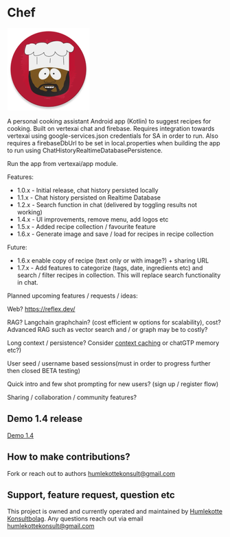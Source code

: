 # Chef

![App Icon](vertexai/app/src/main/res/mipmap-xxxhdpi/ic_launcher_new_round.webp)

A personal cooking assistant Android app (Kotlin) to suggest recipes for cooking. Built on vertexai chat and
firebase. Requires integration towards
vertexai using google-services.json credentials for SA in order to run.
Also requires a firebaseDbUrl to be set in local.properties when building the app to run using
ChatHistoryRealtimeDatabasePersistence.

Run the app from vertexai/app module.

Features:

- 1.0.x - Initial release, chat history persisted locally
- 1.1.x - Chat history persisted on Realtime Database
- 1.2.x - Search function in chat (delivered by toggling results not working)
- 1.4.x - UI improvements, remove menu, add logos etc
- 1.5.x - Added recipe collection / favourite feature
- 1.6.x - Generate image and save / load for recipes in recipe collection

Future:
- 1.6.x enable copy of recipe (text only or with image?) + sharing URL
- 1.7.x - Add features to categorize (tags, date, ingredients etc) and search / filter recipes in collection. This will replace search functionality in chat.

Planned upcoming features / requests / ideas:

Web? https://reflex.dev/ 

RAG? Langchain graphchain? (cost efficient w options for scalability), cost? Advanced RAG such as vector search and / or graph may be to costly?

Long context / persistence? Consider [context caching](https://ai.google.dev/gemini-api/docs/caching?lang=python) or chatGTP memory etc?)

User seed / username based sessions(must in order to progress further then closed BETA testing)

Quick intro and few shot prompting for new users? (sign up / register flow)

Sharing / collaboration / community features?

## Demo 1.4 release

[Demo 1.4](https://youtube.com/shorts/N_3rSULhudQ?feature=share)

## How to make contributions?

Fork or reach out to authors humlekottekonsult@gmail.com

## Support, feature request, question etc
This project is owned and currently operated and maintained by [Humlekotte Konsultbolag](https://www.humlekotte.nu). Any questions reach out via email humlekottekonsult@gmail.com
